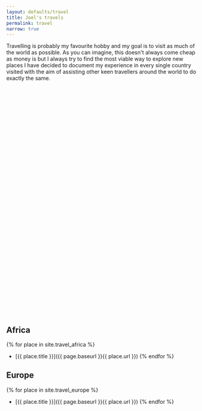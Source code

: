 ```yaml
---
layout: defaults/travel
title: Joel's travels
permalink: travel
narrow: true
---
```


<script type="text/javascript" src="/static/js/PlacesBeen.js"></script>

Travelling is probably my favourite hobby and my goal is to visit as much of the world as possible. As you can imagine, this doesn't always come cheap as money is  but I always try to find the most viable way to explore new places
I have decided to document my experience in every single country visited with the aim of assisting other keen travellers around the world to do exactly the same.


<div id="vmap" style="width: 100%; height: 600px;"></div>

## Africa
{% for place in site.travel_africa %}
- [{{ place.title }}]({{ page.baseurl }}{{ place.url }})
{% endfor %}

## Europe
{% for place in site.travel_europe %}
- [{{ place.title }}]({{ page.baseurl }}{{ place.url }})
{% endfor %}